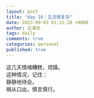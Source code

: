 ```yaml
---
layout: post
title: "day 16：生活很复杂"
date: 2023-09-03 01:21:28 +0800
author: 丘海东 
tags: daily
comments: true
categories: personal
published: true
---
```

这几天情绪糟糕，烦躁。  
这种情况，记住：  
静静地待会。  
祸从口出，慎言慎行。
